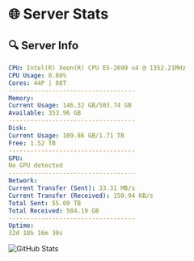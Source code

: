 # 🌐 Server Stats
## 🔍 Server Info
```yaml
CPU: Intel(R) Xeon(R) CPU E5-2699 v4 @ 1352.21MHz
CPU Usage: 0.80%
Cores: 44P | 88T
-----------------------------------
Memory:
Current Usage: 146.32 GB/503.74 GB
Available: 353.96 GB
-----------------------------------
Disk:
Current Usage: 109.86 GB/1.71 TB
Free: 1.52 TB
-----------------------------------
GPU:
No GPU detected
-----------------------------------
Network:
Current Transfer (Sent): 33.31 MB/s
Current Transfer (Received): 150.94 KB/s
Total Sent: 55.09 TB
Total Received: 504.19 GB
-----------------------------------
Uptime:
32d 18h 16m 30s
```
![GitHub Stats](https://img.shields.io/badge/Updated-2025-04-09_15:39:19-blue)